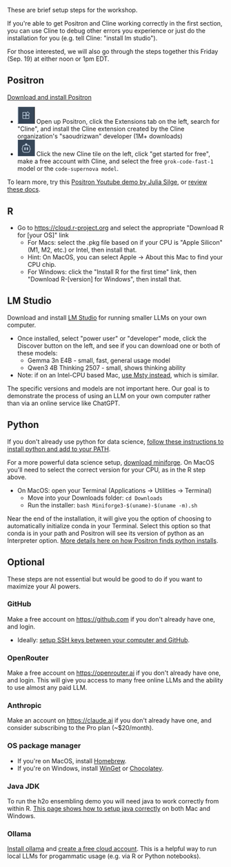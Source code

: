 These are brief setup steps for the workshop.

If you're able to get Positron and Cline working correctly in the first section, you can use Cline to debug other errors you experience or just do the installation for you (e.g. tell Cline: "install lm studio").

For those interested, we will also go through the steps together this Friday (Sep. 19) at either noon or 1pm EDT.

## Positron

[Download and install Positron](https://positron.posit.co/install.html)

-   <img src="images/positron-extensions.png" width="40"/> Open up Positron, click the Extensions tab on the left, search for "Cline", and install the Cline extension created by the Cline organization's "saoudrizwan" developer (1M+ downloads)
-   <img src="images/positron-cline.png" width="40"/> Click the new Cline tile on the left, click "get started for free", make a free account with Cline, and select the free `grok-code-fast-1` model or the `code-supernova model`.

To learn more, try this [Positron Youtube demo by Julia Silge](https://www.youtube.com/watch?v=aKSrptGegeo), or [review these docs](https://positron.posit.co/features.html).

## R

-   Go to <https://cloud.r-project.org> and select the appropriate "Download R for \[your OS\]" link
    -   For Macs: select the .pkg file based on if your CPU is "Apple Silicon" (M1, M2, etc.) or Intel, then install that.
    -   Hint: On MacOS, you can select Apple -\> About this Mac to find your CPU chip.
    -   For Windows: click the "Install R for the first time" link, then "Download R-\[version\] for Windows", then install that.

## LM Studio

Download and install [LM Studio](https://lmstudio.ai/) for running smaller LLMs on your own computer.

-   Once installed, select "power user" or "developer" mode, click the Discover button on the left, and see if you can download one or both of these models:
    -   Gemma 3n E4B - small, fast, general usage model
    -   Qwen3 4B Thinking 2507 - small, shows thinking ability
-   Note: if on an Intel-CPU based Mac, [use Msty instead](https://msty.app), which is similar.

The specific versions and models are not important here. Our goal is to demonstrate the process of using an LLM on your own computer rather than via an online service like ChatGPT.

## Python

If you don't already use python for data science, [follow these instructions to install python and add to your PATH](https://code.visualstudio.com/docs/python/python-tutorial#_prerequisites).

For a more powerful data science setup, [download miniforge](https://conda-forge.org/download/). On MacOS you'll need to select the correct version for your CPU, as in the R step above.

  - On MacOS: open your Terminal (Applications -> Utilities -> Terminal)
    - Move into your Downloads folder: `cd Downloads`
    - Run the installer: `bash Miniforge3-$(uname)-$(uname -m).sh`

Near the end of the installation, it will give you the option of choosing to automatically initialize conda in your Terminal. Select this option so that conda is in your path and Positron will see its version of python as an Interpreter option. [More details here on how Positron finds python installs](https://positron.posit.co/python-installations.html).

## Optional

These steps are not essential but would be good to do if you want to maximize your AI powers.

### GitHub

Make a free account on <https://github.com> if you don't already have one, and login.

  - Ideally: [setup SSH keys between your computer and GitHub](https://docs.github.com/en/authentication/connecting-to-github-with-ssh/checking-for-existing-ssh-keys).

### OpenRouter

Make a free account on <https://openrouter.ai> if you don't already have one, and login. This will give you access to many free online LLMs and the ability to use almost any paid LLM.

### Anthropic

Make an account on <https://claude.ai> if you don't already have one, and consider subscribing to the Pro plan (\~\$20/month).

### OS package manager

-   If you're on MacOS, install [Homebrew](https://brew.sh/).
-   If you're on Windows, install [WinGet](https://learn.microsoft.com/en-us/windows/package-manager/winget/#install-winget) or [Chocolatey](https://chocolatey.org/install).

### Java JDK

To run the h2o ensembling demo you will need java to work correctly from within R. [This page shows how to setup java correctly](https://www.geeksforgeeks.org/java/setting-environment-java/) on both Mac and Windows.

### Ollama

[Install ollama](https://ollama.com/download) and [create a free cloud account](https://ollama.com/cloud). This is a helpful way to run local LLMs for progammatic usage (e.g. via R or Python notebooks).